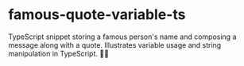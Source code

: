 # famous-quote-variable-ts
TypeScript snippet storing a famous person's name and composing a message along with a quote. Illustrates variable usage and string manipulation in TypeScript. 📜✨
